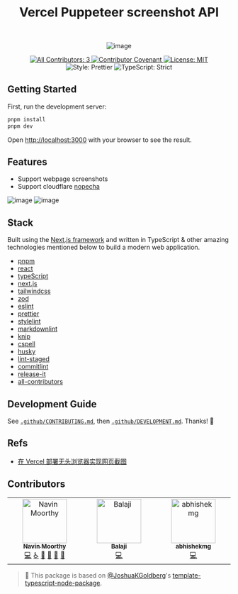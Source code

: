 <div align="center">

<h1>Vercel Puppeteer screenshot API</h1>

<br/>

![image](https://github.com/hehehai/h-blog/assets/12692552/712824de-8b97-44f3-a402-bd213def7c63)

</div>

<p align="center">
	<a href="#contributors" target="_blank">
<!-- prettier-ignore-start -->
<!-- ALL-CONTRIBUTORS-BADGE:START - Do not remove or modify this section -->
<img alt="All Contributors: 3" src="https://img.shields.io/badge/all_contributors-3-21bb42.svg" />
<!-- ALL-CONTRIBUTORS-BADGE:END -->
<!-- prettier-ignore-end -->
	</a>
	<a href="https://github.com/timelessco/vercel-puppeteer-screenshot-api/blob/main/.github/CODE_OF_CONDUCT.md" target="_blank">
		<img alt="Contributor Covenant" src="https://img.shields.io/badge/code_of_conduct-enforced-21bb42" />
	</a>
	<a href="https://github.com/timelessco/vercel-puppeteer-screenshot-api/blob/main/LICENSE.md" target="_blank">
		<img alt="License: MIT" src="https://img.shields.io/github/license/timelessco/vercel-puppeteer-screenshot-api?color=21bb42">
	</a>
	<img alt="Style: Prettier" src="https://img.shields.io/badge/style-prettier-21bb42.svg" />
	<img alt="TypeScript: Strict" src="https://img.shields.io/badge/typescript-strict-21bb42.svg" />
</p>

## Getting Started

First, run the development server:

```bash
pnpm install
pnpm dev
```

Open [http://localhost:3000](http://localhost:3000) with your browser to see the result.

## Features

- Support webpage screenshots
- Support cloudflare [nopecha](https://nopecha.com/demo)

![image](https://github.com/hehehai/h-blog/assets/12692552/bd4cc26c-2bd4-476f-a7ab-d2b5e3d0ae74)
![image](https://github.com/hehehai/h-blog/assets/12692552/02a65b4a-2f9b-421a-ba26-0f790b0951be)

## Stack

Built using the [Next.js framework](https://nextjs.org/) and written in
TypeScript & other amazing technologies mentioned below to build a modern web
application.

- [pnpm](https://pnpm.io/)
- [react](https://reactjs.org/)
- [typeScript](https://www.typescriptlang.org/)
- [next.js](https://nextjs.org/)
- [tailwindcss](https://tailwindcss.com/)
- [zod](https://github.com/colinhacks/zod)
- [eslint](https://eslint.org/)
- [prettier](https://prettier.io/)
- [stylelint](https://stylelint.io/)
- [markdownlint](https://github.com/DavidAnson/markdownlint)
- [knip](https://github.com/webpro/knip)
- [cspell](https://cspell.org)
- [husky](https://typicode.github.io/husky/#/)
- [lint-staged](https://github.com/okonet/lint-staged#readme)
- [commitlint](https://commitlint.js.org/#/)
- [release-it](https://github.com/release-it/release-it#readme)
- [all-contributors](https://github.com/all-contributors/all-contributors)

## Development Guide

See [`.github/CONTRIBUTING.md`](./.github/CONTRIBUTING.md), then [`.github/DEVELOPMENT.md`](./.github/DEVELOPMENT.md).
Thanks! 💖

## Refs

- [在 Vercel 部署无头浏览器实现网页截图](https://www.hehehai.cn/posts/vercel-deploy-headless)

## Contributors

<!-- spellchecker: disable -->
<!-- ALL-CONTRIBUTORS-LIST:START - Do not remove or modify this section -->
<!-- prettier-ignore-start -->
<!-- markdownlint-disable -->
<table>
  <tbody>
    <tr>
      <td align="center" valign="top" width="14.28%"><a href="https://navinmoorthy.me/"><img src="https://avatars.githubusercontent.com/u/39694575?v=4?s=100" width="100px;" alt="Navin Moorthy"/><br /><sub><b>Navin Moorthy</b></sub></a><br /><a href="https://github.com/timelessco/vercel-puppeteer-screenshot-api/commits?author=navin-moorthy" title="Code">💻</a> <a href="#a11y-navin-moorthy" title="Accessibility">️️️️♿️</a> <a href="https://github.com/timelessco/vercel-puppeteer-screenshot-api/commits?author=navin-moorthy" title="Documentation">📖</a> <a href="#design-navin-moorthy" title="Design">🎨</a> <a href="#ideas-navin-moorthy" title="Ideas, Planning, & Feedback">🤔</a> <a href="#maintenance-navin-moorthy" title="Maintenance">🚧</a></td>
      <td align="center" valign="top" width="14.28%"><a href="https://balajimariappan.netlify.app/"><img src="https://avatars.githubusercontent.com/u/143426250?v=4?s=100" width="100px;" alt="Balaji"/><br /><sub><b>Balaji</b></sub></a><br /><a href="https://github.com/timelessco/vercel-puppeteer-screenshot-api/commits?author=B-a-l-aj-i" title="Code">💻</a></td>
      <td align="center" valign="top" width="14.28%"><a href="https://creact.app/"><img src="https://avatars.githubusercontent.com/u/34393560?v=4?s=100" width="100px;" alt="abhishekmg"/><br /><sub><b>abhishekmg</b></sub></a><br /><a href="https://github.com/timelessco/vercel-puppeteer-screenshot-api/commits?author=abhishekmg" title="Code">💻</a></td>
    </tr>
  </tbody>
</table>

<!-- markdownlint-restore -->
<!-- prettier-ignore-end -->

<!-- ALL-CONTRIBUTORS-LIST:END -->
<!-- spellchecker: enable -->

<!-- You can remove this notice if you don't want it 🙂 no worries! -->

> 💙 This package is based on [@JoshuaKGoldberg](https://github.com/JoshuaKGoldberg)'s [template-typescript-node-package](https://github.com/JoshuaKGoldberg/template-typescript-node-package).
